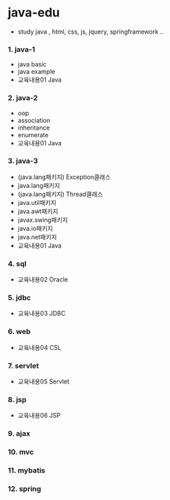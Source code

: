 # java-edu
- study java , html, css, js, jquery, springframework ..

### 1. java-1
- java basic
- java example
- 교육내용01 Java

### 2. java-2
- oop
- association
- inheritance
- enumerate
- 교육내용01 Java

### 3. java-3
- (java.lang패키지) Exception클래스
- java.lang패키지
- (java.lang패키지) Thread클래스
- java.util패키지
- java.awt패키지
- javax.swing패키지
- java.io패키지
- java.net패키지
- 교육내용01 Java

### 4. sql
- 교육내용02 Oracle

### 5. jdbc
- 교육내용03 JDBC

### 6. web
- 교육내용04 CSL

### 7. servlet
- 교육내용05 Servlet

### 8. jsp
- 교육내용06 JSP

### 9. ajax

### 10. mvc

### 11. mybatis

### 12. spring




